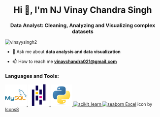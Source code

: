 <h1 align="center">Hi 👋, I'm NJ Vinay Chandra Singh</h1>
<h3 align="center">Data Analyst: Cleaning, Analyzing and Visualizing complex datasets</h3>

<p align="left"> <img src="https://komarev.com/ghpvc/?username=vinayysingh2&label=Profile%20views&color=0e75b6&style=flat" alt="vinayysingh2" /> </p>

- 💬 Ask me about **data analysis and data visualization**

- 📫 How to reach me **vinaychandra021@gmail.com**

<h3 align="left">Languages and Tools:</h3>
<p align="left"> <a href="https://www.mysql.com/" target="_blank" rel="noreferrer"> <img src="https://raw.githubusercontent.com/devicons/devicon/master/icons/mysql/mysql-original-wordmark.svg" alt="mysql" width="70" height="70"/> </a> <a href="https://pandas.pydata.org/" target="_blank" rel="noreferrer"> <img src="https://raw.githubusercontent.com/devicons/devicon/2ae2a900d2f041da66e950e4d48052658d850630/icons/pandas/pandas-original.svg" alt="pandas" width="70" height="70"/> </a> <a href="https://www.python.org" target="_blank" rel="noreferrer"> <img src="https://raw.githubusercontent.com/devicons/devicon/master/icons/python/python-original.svg" alt="python" width="70" height="70"/> </a> <a href="https://scikit-learn.org/" target="_blank" rel="noreferrer"> <img src="https://upload.wikimedia.org/wikipedia/commons/0/05/Scikit_learn_logo_small.svg" alt="scikit_learn" width="70" height="70"/> </a> <a href="https://seaborn.pydata.org/" target="_blank" rel="noreferrer"> <img src="https://seaborn.pydata.org/_images/logo-mark-lightbg.svg" alt="seaborn" width="70" height="70"/> </a>
<a href="https://icons8.com/icon/117561/microsoft-excel-2019">Excel</a> icon by <a href="https://icons8.com">Icons8</a> 
</p>



